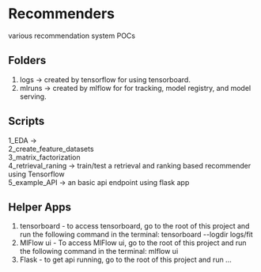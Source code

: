 # Recommenders
various recommendation system POCs

## Folders

1. logs -> created by tensorflow for using tensorboard. 
2. mlruns -> created by mlflow for for tracking, model registry, and model serving. 

## Scripts

1_EDA ->
<br>2_create_feature_datasets 
<br>3_matrix_factorization 
<br />4_retrieval_raning -> train/test a retrieval and ranking based recommender using Tensorflow 
<br />5_example_API -> an basic api endpoint using flask app

## Helper Apps
1. tensorboard - to access tensorboard, go to the root of this project and run the following command in the terminal:  tensorboard --logdir logs/fit
2. MlFlow ui - To access MlFlow ui, go to the root of this project and run the following command in the terminal: mlflow ui 
3. Flask - to get api running, go to the root of this project and run ...
